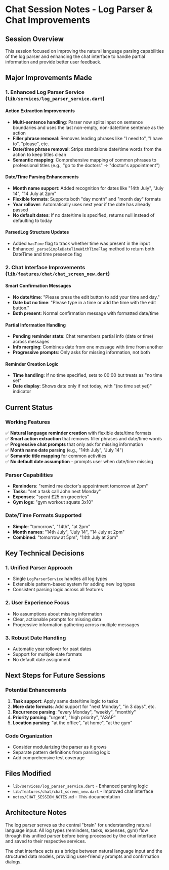 # Chat Session Notes - Log Parser & Chat Improvements

## Session Overview
This session focused on improving the natural language parsing capabilities of the log parser and enhancing the chat interface to handle partial information and provide better user feedback.

## Major Improvements Made

### 1. Enhanced Log Parser Service (`lib/services/log_parser_service.dart`)

#### Action Extraction Improvements
- **Multi-sentence handling**: Parser now splits input on sentence boundaries and uses the last non-empty, non-date/time sentence as the action
- **Filler phrase removal**: Removes leading phrases like "I need to", "I have to", "please", etc.
- **Date/time phrase removal**: Strips standalone date/time words from the action to keep titles clean
- **Semantic mapping**: Comprehensive mapping of common phrases to professional titles (e.g., "go to the doctors" → "doctor's appointment")

#### Date/Time Parsing Enhancements
- **Month name support**: Added recognition for dates like "14th July", "July 14", "14 July at 2pm"
- **Flexible formats**: Supports both "day month" and "month day" formats
- **Year rollover**: Automatically uses next year if the date has already passed
- **No default dates**: If no date/time is specified, returns null instead of defaulting to today

#### ParsedLog Structure Updates
- Added `hasTime` flag to track whether time was present in the input
- Enhanced `_parseSimpleDateTimeWithTimeFlag` method to return both DateTime and time presence flag

### 2. Chat Interface Improvements (`lib/features/chat/chat_screen_new.dart`)

#### Smart Confirmation Messages
- **No date/time**: "Please press the edit button to add your time and day."
- **Date but no time**: "Please type in a time or add the time with the edit button."
- **Both present**: Normal confirmation message with formatted date/time

#### Partial Information Handling
- **Pending reminder state**: Chat remembers partial info (date or time) across messages
- **Info merging**: Combines date from one message with time from another
- **Progressive prompts**: Only asks for missing information, not both

#### Reminder Creation Logic
- **Time handling**: If no time specified, sets to 00:00 but treats as "no time set"
- **Date display**: Shows date only if not today, with "(no time set yet)" indicator

## Current Status

### Working Features
✅ **Natural language reminder creation** with flexible date/time formats  
✅ **Smart action extraction** that removes filler phrases and date/time words  
✅ **Progressive chat prompts** that only ask for missing information  
✅ **Month name date parsing** (e.g., "14th July", "July 14")  
✅ **Semantic title mapping** for common activities  
✅ **No default date assumption** - prompts user when date/time missing  

### Parser Capabilities
- **Reminders**: "remind me doctor's appointment tomorrow at 2pm"
- **Tasks**: "set a task call John next Monday"  
- **Expenses**: "spent £25 on groceries"
- **Gym logs**: "gym workout squats 3x10"

### Date/Time Formats Supported
- **Simple**: "tomorrow", "14th", "at 2pm"
- **Month names**: "14th July", "July 14", "14 July at 2pm"
- **Combined**: "tomorrow at 5pm", "14th July at 2pm"

## Key Technical Decisions

### 1. Unified Parser Approach
- Single `LogParserService` handles all log types
- Extensible pattern-based system for adding new log types
- Consistent parsing logic across all features

### 2. User Experience Focus
- No assumptions about missing information
- Clear, actionable prompts for missing data
- Progressive information gathering across multiple messages

### 3. Robust Date Handling
- Automatic year rollover for past dates
- Support for multiple date formats
- No default date assignment

## Next Steps for Future Sessions

### Potential Enhancements
1. **Task support**: Apply same date/time logic to tasks
2. **More date formats**: Add support for "next Monday", "in 3 days", etc.
3. **Recurrence parsing**: "every Monday", "weekly", "monthly"
4. **Priority parsing**: "urgent", "high priority", "ASAP"
5. **Location parsing**: "at the office", "at home", "at the gym"

### Code Organization
- Consider modularizing the parser as it grows
- Separate pattern definitions from parsing logic
- Add comprehensive test coverage

## Files Modified
- `lib/services/log_parser_service.dart` - Enhanced parsing logic
- `lib/features/chat/chat_screen_new.dart` - Improved chat interface
- `notes/CHAT_SESSION_NOTES.md` - This documentation

## Architecture Notes
The log parser serves as the central "brain" for understanding natural language input. All log types (reminders, tasks, expenses, gym) flow through this unified parser before being processed by the chat interface and saved to their respective services.

The chat interface acts as a bridge between natural language input and the structured data models, providing user-friendly prompts and confirmation dialogs. 